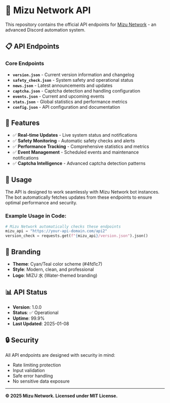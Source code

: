 # 🌊 Mizu Network API

This repository contains the official API endpoints for [Mizu Network](https://github.com/kiy0w0/mizu-network) - an advanced Discord automation system.

## 📋 API Endpoints

### Core Endpoints
- **`version.json`** - Current version information and changelog
- **`safety_check.json`** - System safety and operational status
- **`news.json`** - Latest announcements and updates
- **`captcha.json`** - Captcha detection and handling configuration
- **`events.json`** - Current and upcoming events
- **`stats.json`** - Global statistics and performance metrics
- **`config.json`** - API configuration and documentation

## 🎯 Features

- ✅ **Real-time Updates** - Live system status and notifications
- ✅ **Safety Monitoring** - Automatic safety checks and alerts
- ✅ **Performance Tracking** - Comprehensive statistics and metrics
- ✅ **Event Management** - Scheduled events and maintenance notifications
- ✅ **Captcha Intelligence** - Advanced captcha detection patterns

## 🔧 Usage

The API is designed to work seamlessly with Mizu Network bot instances. The bot automatically fetches updates from these endpoints to ensure optimal performance and security.

### Example Usage in Code:
```python
# Mizu Network automatically checks these endpoints
mizu_api = "https://your-api-domain.com/api2"
version_check = requests.get(f"{mizu_api}/version.json").json()
```

## 🎨 Branding

- **Theme**: Cyan/Teal color scheme (#4fd1c7)
- **Style**: Modern, clean, and professional
- **Logo**: MIZU 水 (Water-themed branding)

## 📊 API Status

- **Version**: 1.0.0
- **Status**: ✅ Operational
- **Uptime**: 99.9%
- **Last Updated**: 2025-01-08

## 🔒 Security

All API endpoints are designed with security in mind:
- Rate limiting protection
- Input validation
- Safe error handling
- No sensitive data exposure

---

**© 2025 Mizu Network. Licensed under MIT License.**
